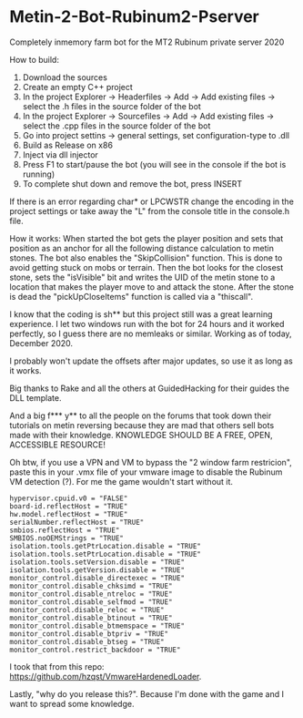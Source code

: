 # Metin-2-Bot-Rubinum2-Pserver

Completely inmemory farm bot for the MT2 Rubinum private server 2020

How to build:
1. Download the sources
2. Create an empty C++ project
3. In the project Explorer -> Headerfiles -> Add -> Add existing files -> select the .h files in the source folder of the bot
4. In the project Explorer -> Sourcefiles -> Add -> Add existing files -> select the .cpp files in the source folder of the bot
5. Go into project settins -> general settings, set configuration-type to .dll
5. Build as Release on x86
2. Inject via dll injector
3. Press F1 to start/pause the bot (you will see in the console if the bot is running)
4. To complete shut down and remove the bot, press INSERT

If there is an error regarding char* or LPCWSTR change the encoding in the project settings or take away the "L" from the
console title in the console.h file.

How it works:
When started the bot gets the player position and sets that position as an anchor for all the
following distance calculation to metin stones. The bot also enables the "SkipCollision" function.
This is done to avoid getting stuck on mobs or terrain. Then the bot looks for the closest stone, sets the
"isVisible" bit and writes the UID of the metin stone to a location that makes the player move to
and attack the stone. After the stone is dead the "pickUpCloseItems" function is called via a "thiscall".

I know that the coding is sh** but this project still was a great learning experience.
I let two windows run with the bot for 24 hours and it worked perfectly, so I guess there are no memleaks or similar.
Working as of today, December 2020.

I probably won't update the offsets after major updates, so use it as long as it works.

Big thanks to Rake and all the others at GuidedHacking for their guides the DLL template.

And a big f*** y** to all the people on the forums that took down their tutorials on metin reversing because they
are mad that others sell bots made with their knowledge. KNOWLEDGE SHOULD BE A FREE, OPEN, ACCESSIBLE RESOURCE!

Oh btw, if you use a VPN and VM to bypass the "2 window farm restricion", paste this in your .vmx file of your vmware image to 
disable the Rubinum VM detection (?). For me the game wouldn't start without it.

```
hypervisor.cpuid.v0 = "FALSE"
board-id.reflectHost = "TRUE"
hw.model.reflectHost = "TRUE"
serialNumber.reflectHost = "TRUE"
smbios.reflectHost = "TRUE"
SMBIOS.noOEMStrings = "TRUE"
isolation.tools.getPtrLocation.disable = "TRUE"
isolation.tools.setPtrLocation.disable = "TRUE"
isolation.tools.setVersion.disable = "TRUE"
isolation.tools.getVersion.disable = "TRUE"
monitor_control.disable_directexec = "TRUE"
monitor_control.disable_chksimd = "TRUE"
monitor_control.disable_ntreloc = "TRUE"
monitor_control.disable_selfmod = "TRUE"
monitor_control.disable_reloc = "TRUE"
monitor_control.disable_btinout = "TRUE"
monitor_control.disable_btmemspace = "TRUE"
monitor_control.disable_btpriv = "TRUE"
monitor_control.disable_btseg = "TRUE"
monitor_control.restrict_backdoor = "TRUE"
```

I took that from this repo: https://github.com/hzqst/VmwareHardenedLoader.

Lastly, "why do you release this?".
Because I'm done with the game and I want to spread some knowledge.
